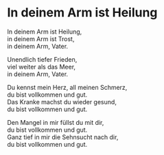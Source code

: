 # In deinem Arm ist Heilung

In deinem Arm ist Heilung,  
in deinem Arm ist Trost,   
in deinem Arm, Vater.

Unendlich tiefer Frieden,  
viel weiter als das Meer,   
in deinem Arm, Vater.

Du kennst mein Herz, all meinen Schmerz,   
du bist vollkommen und gut.  
Das Kranke machst du wieder gesund,   
du bist vollkommen und gut.

Den Mangel in mir füllst du mit dir,  
du bist vollkommen und gut.  
Ganz tief in mir die Sehnsucht nach dir,  
du bist vollkommen und gut.
